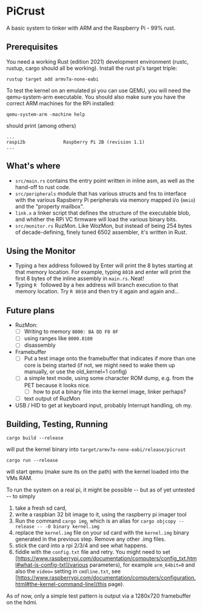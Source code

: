 # PiCrust

A basic system to tinker with ARM and the Raspberry Pi - 99% rust.

## Prerequisites

You need a working Rust (edition 2021) development environment (rustc, rustup, cargo should all be working).
Install the rust pi's target triple:
```
rustup target add armv7a-none-eabi
```

To test the kernel on an emulated pi you can use QEMU, you will need the qemu-system-arm executable. You should also make sure you have the correct ARM machines for the RPi installed: 

```
qemu-system-arm -machine help   
```

should print (among others)

```
...
raspi2b              Raspberry Pi 2B (revision 1.1)
...
```

## What's where

* `src/main.rs` contains the entry point written in inline asm, as well as the hand-off to rust code.
* `src/peripherals` module that has various structs and fns to interface with the various Rapsberry Pi peripherals via memory mapped i/o (`mmio`) and the "property mailbox".
* `link.x` a linker script that defines the structure of the executable blob, and whither the RPi VC firmware will load the various binary bits. 
* `src/monitor.rs` RuzMon. Like WozMon, but instead of being 254 bytes of decade-defining, finely tuned 6502 assembler, it's written in Rust.

## Using the Monitor

* Typing a hex address followed by Enter will print the 8 bytes starting at that memory location. For example, typing `8010` and enter will print the first 8 bytes of the inline assembly in `main.rs`. Neat!
* Typing `R ` followed by a hex address will branch execution to that memory location. Try `R 8010` and then try it again and again and...

## Future plans

* RuzMon: 
  * [ ] Writing to memory `8000: BA DD F0 0F`
  * [ ] using ranges like `8000.8100` 
  * [ ] disassembly
* Framebuffer
  * [ ] Put a test image onto the framebuffer that indicates if more than one core is being started (if not, we might need to wake them up manually, or use the old_kernel=1 config)
  * [ ] a simple text mode, using some character ROM dump, e.g. from the PET because it looks nice.
    * [ ] how to put a binary file into the kernel image, linker perhaps?
  * [ ] text output of RuzMon
* USB / HID to get at keyboard input, probably Interrupt handling, oh my.

## Building, Testing, Running

```
cargo build --release
```

will put the kernel binary into `target/armv7a-none-eabi/release/picrust`

```
cargo run --release
```

will start qemu (make sure its on the path) with the kernel loaded into the VMs RAM.

To run the system on a real pi, it might be possible -- but as of yet untested -- to simply

1. take a fresh sd card, 
2. write a raspbian 32 bit image to it, using the raspberry pi imager tool
3. Run the command `cargo img`, which is an alias for `cargo objcopy --release -- -O binary kernel.img`
4. replace the `kernel.img` file on your sd card with the `kernel.img` binary generated in the previous step. Remove any other .img files.
5. stick the card into a rpi 2/3/4 and see what happens. 
6. fiddle with the `config.txt` file and retry. You might need to set [https://www.raspberrypi.com/documentation/computers/config_txt.html#what-is-config-txt](various parameters), for example `arm_64bit=0` and also the `video=` setting in `cmdline.txt`, see [https://www.raspberrypi.com/documentation/computers/configuration.html#the-kernel-command-line](this page).

As of now, only a simple test pattern is output via a 1280x720 framebuffer on the hdmi.
